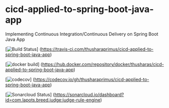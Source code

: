# cicd-applied-to-spring-boot-java-app
Implementing Continuous Integration/Continuous Delivery on Spring Boot Java App

[![Build Status](https://travis-ci.com/thusharaprimus/cicd-applied-to-spring-boot-java-app.svg)]
(https://travis-ci.com/thusharaprimus/cicd-applied-to-spring-boot-java-app)

[![docker build](https://img.shields.io/docker/cloud/build/thusharas/cicd-applied-to-spring-boot-java-app)]
(https://hub.docker.com/repository/docker/thusharas/cicd-applied-to-spring-boot-java-app)

[![codecov](https://codecov.io/gh/thusharaprimus/cicd-applied-to-spring-boot-java-app/branch/master/graph/badge.svg)]
(https://codecov.io/gh/thusharaprimus/cicd-applied-to-spring-boot-java-app)

[![Sonarcloud Status](https://sonarcloud.io/api/project_badges/measure?project=com.lapots.breed.judge:judge-rule-engine&metric=alert_status)]
(https://sonarcloud.io/dashboard?id=com.lapots.breed.judge:judge-rule-engine)
